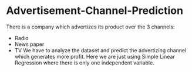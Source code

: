 # Advertisement-Channel-Prediction
There is a company which advertizes its product over the 3 channels:

- Radio
- News paper
- TV
We have to analyze the dataset and predict the advertizing channel which generates more profit. Here we are just using Simple Linear Regression where there is only one independent variable.
